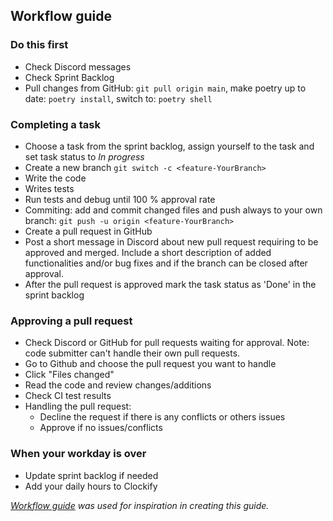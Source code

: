 ## Workflow guide


### Do this first
* Check Discord messages
* Check Sprint Backlog
* Pull changes from GitHub: `git pull origin main`, make poetry up to date: `poetry install`, switch to: `poetry shell`
  
### Completing a task
* Choose a task from the sprint backlog, assign yourself to the task and set task status to _In progress_
* Create a new branch `git switch -c <feature-YourBranch>`
* Write the code
* Writes tests
* Run tests and debug until 100 % approval rate
* Commiting: add and commit changed files and push always to your own branch: `git push -u origin <feature-YourBranch>`
* Create a pull request in GitHub
* Post a short message in Discord about new pull request requiring to be approved and merged. Include a short description of added functionalities and/or bug fixes and if the branch can be closed after approval.
* After the pull request is approved mark the task status as 'Done' in the sprint backlog

### Approving a pull request
* Check Discord or GitHub for pull requests waiting for approval. Note: code submitter can't handle their own pull requests.
* Go to Github and choose the pull request you want to handle
* Click "Files changed"
* Read the code and review changes/additions
* Check CI test results
* Handling the pull request:
   * Decline the request if there is any conflicts or others issues
   * Approve if no issues/conflicts

### When your workday is over
* Update sprint backlog if needed
* Add your daily hours to Clockify


*[Workflow guide](https://github.com/piryopt/pienryhmien-optimointi/blob/main/documentation/workflow_guide.md) was used for inspiration in creating this guide.*
